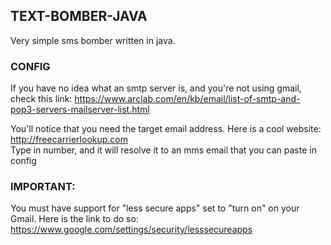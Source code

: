 

## TEXT-BOMBER-JAVA
Very simple sms bomber written in java.
  
### CONFIG
If you have no idea what an smtp server is, and you're not using gmail, check this link:   https://www.arclab.com/en/kb/email/list-of-smtp-and-pop3-servers-mailserver-list.html  
  
You'll notice that you need the target email address. Here is a cool website:  
http://freecarrierlookup.com  
Type in number, and it will resolve it to an mms email that you can paste in config  
  
### IMPORTANT:  
You must have support for "less secure apps" set to "turn on" on your Gmail. Here is the link to do so: https://www.google.com/settings/security/lesssecureapps 
  

